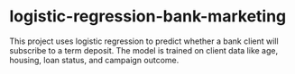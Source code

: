 # logistic-regression-bank-marketing
This project uses logistic regression to predict whether a bank client will subscribe to a term deposit. The model is trained on client data like age, housing, loan status, and campaign outcome.

